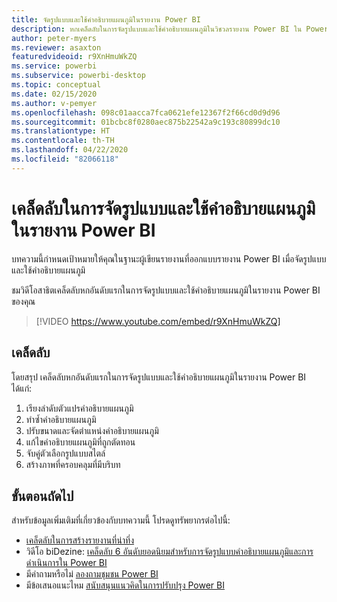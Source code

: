 ```yaml
---
title: จัดรูปแบบและใช้คำอธิบายแผนภูมิในรายงาน Power BI
description: หกเคล็ดลับในการจัดรูปแบบและใช้คำอธิบายแผนภูมิในวิชวลรายงาน Power BI ใน Power BI Desktop หรือบริการของ Power BI
author: peter-myers
ms.reviewer: asaxton
featuredvideoid: r9XnHmuWkZQ
ms.service: powerbi
ms.subservice: powerbi-desktop
ms.topic: conceptual
ms.date: 02/15/2020
ms.author: v-pemyer
ms.openlocfilehash: 098c01aacca7fca0621efe12367f2f66cd0d9d96
ms.sourcegitcommit: 01bcbc8f0280aec875b22542a9c193c80899dc10
ms.translationtype: HT
ms.contentlocale: th-TH
ms.lasthandoff: 04/22/2020
ms.locfileid: "82066118"
---
```

# <a name="tips-to-format-and-implement-legends-in-power-bi-reports"></a>เคล็ดลับในการจัดรูปแบบและใช้คำอธิบายแผนภูมิในรายงาน Power BI

บทความนี้กำหนดเป้าหมายให้คุณในฐานะผู้เขียนรายงานที่ออกแบบรายงาน Power BI เมื่อจัดรูปแบบและใช้คำอธิบายแผนภูมิ

ชมวิดีโอสาธิตเคล็ดลับหกอันดับแรกในการจัดรูปแบบและใช้คำอธิบายแผนภูมิในรายงาน Power BI ของคุณ

> [!VIDEO https://www.youtube.com/embed/r9XnHmuWkZQ]

## <a name="tips"></a>เคล็ดลับ

โดยสรุป เคล็ดลับหกอันดับแรกในการจัดรูปแบบและใช้คำอธิบายแผนภูมิในรายงาน Power BI ได้แก่:

1. เรียงลำดับตัวแปรคำอธิบายแผนภูมิ
1. ทำซ้ำคำอธิบายแผนภูมิ
1. ปรับขนาดและจัดตำแหน่งคำอธิบายแผนภูมิ
1. แก้ไขคำอธิบายแผนภูมิที่ถูกตัดทอน
1. จับคู่ตัวเลือกรูปแบบสไตล์
1. สร้างภาพที่ครอบคลุมที่มีบริบท

## <a name="next-steps"></a>ขั้นตอนถัดไป

สำหรับข้อมูลเพิ่มเติมที่เกี่ยวข้องกับบทความนี้ โปรดดูทรัพยากรต่อไปนี้:

- [เคล็ดลับในการสร้างรายงานที่น่าทึ่ง](../desktop-tips-and-tricks-for-creating-reports.md)
- วิดีโอ biDezine: [เคล็ดลับ 6 อันดับยอดนิยมสำหรับการจัดรูปแบบคำอธิบายแผนภูมิและการดำเนินการใน Power BI](https://www.youtube.com/watch?v=r9XnHmuWkZQ)
- มีคำถามหรือไม่ [ลองถามชุมชน Power BI](https://community.powerbi.com/)
- มีข้อเสนอแนะไหม [สนับสนุนแนวคิดในการปรับปรุง Power BI](https://ideas.powerbi.com)
